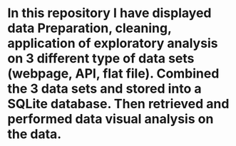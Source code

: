 # In this repository I have displayed data Preparation, cleaning, application of exploratory analysis on 3 different type of data sets (webpage, API, flat file). Combined the 3 data sets  and stored into a SQLite database. Then retrieved and performed data visual analysis on the data.
